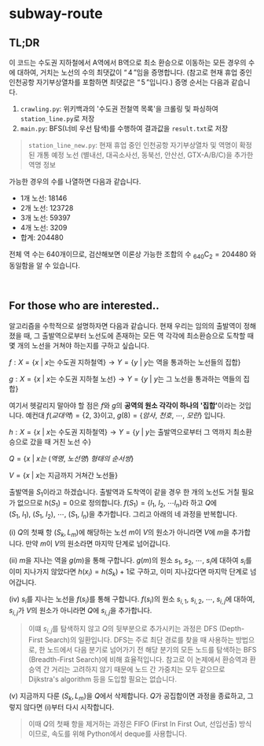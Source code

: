 # subway-route

## TL;DR
이 코드는 수도권 지하철에서 A역에서 B역으로 최소 환승으로 이동하는 모든 경우의 수에 대하여, 거치는 노선의 수의 최댓값이 “$\,4\,$”임을 증명합니다. (참고로 현재 휴업 중인 인천공항 자기부상열차를 포함하면 최댓값은 “$\,5\,$”입니다.)
증명 순서는 다음과 같습니다.
1. `crawling.py`: 위키백과의 '수도권 전철역 목록'을 크롤링 및 파싱하여 `station_line.py`로 저장
2. `main.py`: BFS(너비 우선 탐색)를 수행하여 결과값을 `result.txt`로 저장
> `station_line_new.py`: 현재 휴업 중인 인천공항 자기부상열차 및 역명이 확정된 개통 예정 노선 (별내선, 대곡소사선, 동북선, 안산선, GTX-A/B/C)을 추가한 역명 정보

가능한 경우의 수를 나열하면 다음과 같습니다.
* 1개 노선: $18146$
* 2개 노선: $123728$
* 3개 노선: $59397$
* 4개 노선: $3209$
* 합계: $204480$

전체 역 수는 $640$개이므로, 검산해보면 이론상 가능한 조합의 수 ${}_{640}\mathrm{C}_2 = 204480$ 와 동일함을 알 수 있습니다.

<br>

## For those who are interested..

알고리즘을 수학적으로 설명하자면 다음과 같습니다. 현재 우리는 임의의 출발역이 정해졌을 때, 그 출발역으로부터 노선도에 존재하는 모든 역 각각에 최소환승으로 도착할 때 몇 개의 노선을 거쳐야 하는지를 구하고 싶습니다.

$f : X = \left\{ x \: | \: x\textrm{는 수도권 지하철역}\right\} \rightarrow  Y = \left\{ y \: | \: y\textrm{는 역을 통과하는 노선들의 집합}\right\}$

$g : X = \left\{ x \: | \: x\textrm{는 수도권 지하철 노선}\right\}  \rightarrow  Y = \left\{ y \: | \: y\textrm{는 그 노선을 통과하는 역들의 집합}\right\}$

여기서 헷갈리지 말아야 할 점은 $f$와 $g$의 <b>공역의 원소 각각이 하나의 '집합'</b>이라는 것입니다. 예컨대 $f(교대역) = \{2,\:3\}$이고, $g(8) = \{암사,\:천호,\:\cdots,\:모란\}$ 입니다.

$h : X = \left\{ x \: | \: x\textrm{는 수도권 지하철역}\right\} \rightarrow  Y = \left\{ y \: | \: y\textrm{는 출발역으로부터 그 역까지 최소환승으로 갔을 때 거친 노선 수}\right\}$

$Q = \{x \: | \: x는\:(역명,\:노선명)\:형태의\:순서쌍\}$

$V = \{x \: | \: x\textrm{는 지금까지 거쳐간 노선들}\}$

출발역을 $S_1$이라고 하겠습니다. 출발역과 도착역이 같을 경우 한 개의 노선도 거칠 필요가 없으므로 $h(S_1)=0$으로 정의합니다. $f(S_1)=\{l_1,\:l_2,\:\cdots l_n\}$라 하고 $Q$에 $(S_1,\:l_1),\:(S_1,\:l_2),\:\cdots,\:(S_1,\:l_n)$을 추가합니다. 그리고 아래의 네 과정을 반복합니다.

(i) $Q$의 첫째 항 $(S_k, L_m)$에 해당하는 노선 $m$이 $V$의 원소가 아니라면 $V$에 $m$을 추가합니다. 만약 $m$이 $V$의 원소라면 마지막 단계로 넘어갑니다.

(ii) $m$을 지나는 역을 $g(m)$을 통해 구합니다. $g(m)$의 원소 $s_{1},\:s_{2},\:\cdots,\:s_{i}$에 대하여 $s_{i}$를 이미 지나가지 않았다면 $h\left(x_i\right) = h(S_k) + 1$로 구하고, 이미 지나갔다면 마지막 단계로 넘어갑니다.

(iv) $s_{i}$를 지나는 노선을 $f\left(s_i\right)$를 통해 구합니다. $f\left(s_i\right)$의 원소 $s_{i,\,1},\:s_{i,\,2},\:\cdots,\:s_{i,\,j}$에 대하여, $s_{i,\,j}$가 $V$의 원소가 아니라면 $Q$에 $s_{i,\,j}$을 추가합니다.

> 이떄 $s_{i,\,j}$를 탐색하지 않고 $Q$의 뒷부분으로 추가시키는 과정은 DFS (Depth-First Search)의 일환입니다. DFS는 주로 최단 경로를 찾을 때 사용하는 방법으로, 한 노드에서 다음 분기로 넘어가기 전 해당 분기의 모든 노드를 탐색하는 BFS (Breadth-First Search)에 비해 효율적입니다. 참고로 이 논제에서 환승역과 환승역 간 거리는 고려하지 않기 때문에 노드 간 가중치는 모두 같으므로 Dijkstra's algorithm 등을 도입할 필요는 없습니다.

(v) 지금까지 다룬 $(S_k, L_m)$을 $Q$에서 삭제합니다. $Q$가 공집합이면 과정을 종료하고, 그렇지 않다면 (i)부터 다시 시작합니다.

> 이때 $Q$의 첫째 항을 제거하는 과정은 FIFO (First In First Out, 선입선출) 방식이므로, 속도를 위해 Python에서 deque를 사용합니다.